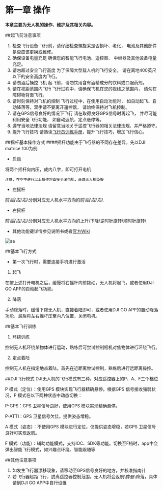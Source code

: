 # 第一章 操作

**本章主要为无人机的操作、维护及其相关内容。**

##起飞前注意事项
1. 检查飞行设备
飞行前，请仔细检查螺旋桨是否损坏、老化，
电池及其他部件是否应该更换或维修。
2. 确保设备电量充足
确保您的智能飞行电池、遥控器、
中继器及其他设备电量充足。
3. 请勿超过安全飞行高度
为了保障大型载人机的飞行安全， 
请在离地400英尺以下的安全高度内飞行。
4. 请勿酒后操控飞机
起飞前，请勿饮用含有酒精成分的饮料或口服药剂。
5. 请在视距范围内飞行
飞行过程中，请确保飞机在您的视线之范围内，
请勿在障碍物背面飞行。
6. 请时刻保持对飞机的控制
飞行过程中，在使用自动功能时，
如自动起飞、自动降落等，双手请不要离开遥控器， 
请始终保持对飞机控制。
7. 请在GPS信号良好的情况下飞行
请在取得良好GPS信号时再起飞， 
并尽可能利用安全飞行功能，
如自动返航，定点悬停等。
8. 遵守当地法律法规
请留意当地关于遥控飞行器的相关法律法规，并严格遵守。
9. 提升飞行技巧
请熟读[飞行员训练手册](http://download.dji-innovations.com/downloads/phantom-2-vision/cn/Phantom_2_Vision_Pilot_Training_Guide_cn.pdf)，提升飞行技巧，增加飞行信心。

##摇杆基本操作方式
####摇杆功能由于飞行器的不同存在差异，先以DJI matrice 100为例
- 启动

将两个摇杆向内压，成内八字，即可打开电机

`注意，在空中进行以上操作将直接关闭电机，造成无人机坠毁`

- 左摇杆

前\后\左\右\分别对应无人机水平方向的前\后\左\右\

- 右摇杆

前\后\左\右\分别对应无人机水平方向的上升\下降\逆时针旋转\顺时针旋转\

- 其他功能键详情参见说明书或者[官方Wiki](wiki.dji.com)

![aa](http://wiki.dji.com/cn/index.php/%E6%96%87%E4%BB%B6:%E9%81%A5%E6%8E%A7%E5%99%A8%E6%93%8D%E4%BD%9C2c.png)


##基本飞行方式

- 第一次飞行时，需要连接手机进行激活

1. 起飞

在按上述打开电机之后，缓慢将右摇杆向前拨动，无人机将起飞，或者使用DJI GO APP的自动起飞功能。

2. 降落

手动降落时，缓慢下降无人机，直接着陆即可，或者使用DJI GO APP的自动降落功能，最后将左右摇杆压至内八位置，关闭电机。

##基本飞行训练
1. 环绕训练

控制无人机环绕某物体进行运动，熟练后可尝试控制相机对焦物体进行环绕飞行。

2. 定点着陆

控制无人机在指定地点着陆，首先在近距离尝试控制，熟练后进行远距离操控。


##DJI飞行模式
DJI无人机的飞行模式有三种，对应遥控器上的P、A、F三个档位

P 模式（定位）：使用GPS 模块实现飞行器精确悬停。根据GPS 信号接收强弱状况，P 模式在以下两种状态中动态切换：

P-GPS：GPS 卫星信号良好，使用GPS 模块实现精确悬停。

P-ATTI：GPS 卫星信号欠佳，提供姿态增稳。

A 模式（姿态）：不使用GPS 模块进行定位，仅提供姿态增稳，若GPS 卫星信号良好可实现返航。

F 模式（功能）：辅助功能模式，支持IOC、SDK等功能。切换至F档时，app中会弹出智能飞行模式，如兴趣点环绕、智能跟随等

##其他注意事项
1. 如发生飞行器漂移现象，请移动至GPS信号良好的地方，并校准指南针
2. 若飞行器超距飞行，脱离遥控器控制范围，无人机将会返航\停悬\降落，具体请到DJI GO APP中自行设置


